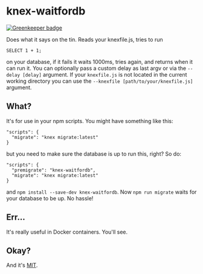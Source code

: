 # knex-waitfordb

[![Greenkeeper badge](https://badges.greenkeeper.io/passcod/knex-waitfordb.svg)](https://greenkeeper.io/)

Does what it says on the tin. Reads your knexfile.js, tries to run

    SELECT 1 + 1;

on your database, if it fails it waits 1000ms, tries again, and returns
when it can run it. You can optionally pass a custom delay as last argv or via
the `--delay [delay]` argument. If your `knexfile.js` is not located in the
current working directory you can use the
`--knexfile [path/to/your/knexfile.js]` argument.

## What?

It's for use in your npm scripts. You might have something like this:

    "scripts": {
      "migrate": "knex migrate:latest"
    }

but you need to make sure the database is up to run this, right? So do:

    "scripts": {
      "premigrate": "knex-waitfordb",
      "migrate": "knex migrate:latest"
    }

and `npm install --save-dev knex-waitfordb`. Now `npm run migrate` waits
for your database to be up. No hassle!

## Err...

It's really useful in Docker containers. You'll see.

## Okay?

And it's [MIT](http://passcod.mit-license.org).

